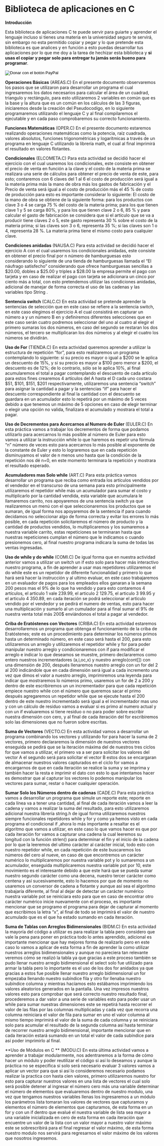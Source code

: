 # Biblioteca de aplicaciones en C

**Introducción**

Esta biblioteca de aplicaciones C te puede servir para guiarte y aprender el lenguaje incluso si tienes una materia en la universidad seguro te servirá, sin embargo no esta permitido copiar y pegar y lo que pretende esta biblioteca es que analices y en función a esto puedas desarrollar tus aplicaciones por lo que me doy a la tarea de hechizar esta biblioteca y **si usas el copiar y pegar solo para entregar tu jamás serás bueno para programar**. 
<form action="https://www.paypal.com/cgi-bin/webscr" method="post" target="_top">
<input type="hidden" name="cmd" value="_s-xclick" />
<input type="hidden" name="hosted_button_id" value="8CJHCFZUQG9PL" />
<input type="image" src="https://www.paypalobjects.com/es_XC/MX/i/btn/btn_donateCC_LG.gif" border="0" name="submit" title="PayPal - The safer, easier way to pay online!" alt="Donar con el botón PayPal" />
<img alt="" border="0" src="https://www.paypal.com/es_MX/i/scr/pixel.gif" width="1" height="1" />
</form>

**Operaciones Básicas** (AREAS.C)
En el presente documento observaremos los pasos que se utilizaron para desarrollar un programa el cual ingresaremos los datos necesarios para calcular el área de un cuadrad, triangulo y rectángulo, para esto utilizaremos 2 variables en común que es la base y la altura que es un común en los cálculos de las 3 figuras, iniciaremos desde la creación del Pseudocodigo, en lo siguiente programaremos utilizando el lenguaje C y al final compilaremos el ejecutable y en cada paso comprobaremos su correcto funcionamiento.

**Funciones Matemáticas** (OPER.C)
En el presente documento estaremos realizando operaciones matemáticas como la
potencia, raíz cuadrada, valores absolutos, funciones trigonométricas y logarítmicas a
través de un programa en lenguaje C utilizando la librería math, el cual al final
imprimirá el resultado en valores flotantes.

**Condicionales** (ELCOMETA.C)
Para esta actividad se decidió hacer el ejercicio con el cual usaremos los
condicionales, este consiste en obtener el precio de venta en función a la clave y el
costo de la materia prima se realizara una serie de cálculos para obtener el precio de
venta de este, para esto; contaremos con 6 claves del 1 al 6 el costo de producción
será igual a la materia prima más la mano de obra más los gastos de fabricación y el
Precio de venta será igual a el costo de producción más el 45 % de costo de
producción para esto es importante considerar lo siguiente: El costo de la mano de
obra se obtiene de la siguiente forma: para los productos con clave 3 o 4 se carga 75 %
del costo de la materia prima; para los que tienen clave 1 y 5 se carga 80%, y para los
que tienen clave 2 o 6, 85 % y para calcular el gasto de fabricación se considera que si
el artículo que se va a producir tiene claves 2 o 5, este gasto representa 30 % sobre el
costo de la materia prima; si las claves son 3 o 6, representa 35 %; si las claves son 1 o
4, representa 28 %. La materia prima tiene el mismo costo para cualquier clave.

**Condiciones anidadas** (NAUSA.C)
Para esta actividad se decidió hacer el ejercicio A con el cual usaremos los
condicionales anidadas, este consiste en obtener el precio final por n número de
hamburguesas esto considerando lo siguiente de una tienda de hamburguesas
llamada el “El náufrago satisfecho” considerando que ofrece hamburguesas sencillas a
$20.00, dobles a $25.00 y triples a $28.00 la empresa permite el pago con tarjeta y en
caso de realizar el pago con tarjeta se adicionara un cinco por ciento más a total, con
esto pretendemos utilizar las condiciones anidadas, adicional de manejar de forma
correcta el uso de las cadenas y las variables tipo String .

**Sentencia switch** (CALC.C)
En esta actividad se pretende aprender la sentencias de selección que en este caso
se refiere a la sentencia switch, en este caso elegimos el ejercicio A el cual consistirá
en capturar un número a y un número B en y definiremos diferentes selecciones que en
este caso serán cuatro podremos seleccionar del uno al cuatro al elegir el primero
sumaras los dos números, en caso del segundo se restaran los dos números, el tercero
se multiplicaran los dos números y al elegir el cuatro los números se dividirán.

**Uso de For** (TIENDA.C)
En esta actividad queremos aprender a utilizar la estructura de repetición “for”, para esto realizaremos un programa contemplando lo siguiente: si su precio es mayor o igual a $200 se le aplica un descuento de 15%, y si su precio es mayor a $100 pero menor a $200, el descuento es de 12%; de lo contrario, sólo se le aplica 10%, al final acumularemos el total a pagar contemplando el descuento de cada artículo para estos fines crearemos 4 artículos del A hasta el D cada uno costara $51, $101, $151, $201 respectivamente, utilizaremos una sentencia “switch” para asignar la cantidad a pagar y la sentencias “if” para hacer el descuento correspondiente al final la cantidad con el descuento se guardara en un acumulador esto lo repetirá por un máximo de 5 veces debido a que tenemos un máximo de 5 opciones en caso de elegir terminar o elegir una opción no valida, finalizara el acumulado y mostrara el total a pagar.

**Uso de Decrementos para Acercarnos al Numero de Euler**  (EULER.C)
En esta práctica vamos a trabajar los decrementos de forma que podamos utilizarlo para acercarnos lo más posible al número de Euler para esto vamos a utilizar la instrucción while lo que haremos es repetir una fórmula “n” número de veces esto para acercarnos lo más posible al exponente de la constante de Euler y esto lo lograremos que en cada repetición disminuyamos el valor de n menos uno hasta que la condición de la repetición nos dé n=0, en este momento terminara la repetición y mostrara el resultado esperado.

**Acumuladores mas Solo while** (ART.C)
Para esta práctica vamos desarrollar un programa que reciba como entrada los artículos vendidos por el vendedor en el transcurso de una semana para esto principalmente utilizaremos el repetidor while más un acumulador para sumar el costo y multiplicarlo por la cantidad vendida, esta variable que acumulara le llamaremos carrito, nos apoyaremos de una sentencia switch ya que realizaremos un menú con el que seleccionaremos los productos que se sumaran, de igual forma nos apoyaremos de la sentencia if para cuando decidamos no seleccionar algo de forma correcta y evitar los errores lo más posible, en cada repetición solicitaremos el número de producto y la cantidad de productos vendidos, lo multiplicaremos y los sumaremos a nuestra variable carrito, estas repeticiones se terminaran hasta que nuestras repeticiones cumplan el número que le indicamos o cuando presionemos cero, al final nuestro programa indicara la suma de todas las ventas ingresadas.

**Uso de while y do while** (COMI.C)
De igual forma que en nuestra actividad anterior vamos a utilizar un switch un if esto
solo para hacer más interactivo nuestro programa, a fin de aprender a usar mas
repetidores utilizaremos el do while este es un repetidor de diferente funcionalidad y
primero lo que hará será hacer la instrucción y al ultimo evaluar, en este caso
trabajaremos en un evaluador de pagos para los empleados ellos ganaran a la semana
200 pesos mas el 9% de lo que ha vendido y para esto contaremos 4 artículos, el
articulo 1 vale 239.99, el articulo 2 129.75, el articulo 3 99.95 y el articulo 4 350.89, en
cada iteración se podrá seleccionar el articulo vendido por el vendedor y se pedirá el
numero de ventas, esto para hacer una multiplicación y sumarlo al un cumulador para
al final sumar el 9% de nuestra venta total más 200$ enviándonos el total a pagar al
vendedor.

**Criba de Eratóstenes con Vectores** (CRIBA.C)
En esta actividad estaremos desarrollaremos un programa que obtenga el funcionamiento de la criba de Eratóstenes; este es un procedimiento para determinar los números primos hasta un determinado número, en este caso será hasta el 200, para esto utilizaremos un arreglo y utilizaremos el repetidor while y for para poder manipular nuestro arreglo y condicionaremos con if para modificar el arreglo e indicar lo que deseamos se muestre, primero declararemos como entero nuestros incrementadores (a,i,oc,x) y nuestro arreglo(cont[]) con una dimensión de 200, después llenaremos nuestro arreglo con un for del 2 al 200 indicándole que en cada dimensión será igual a cada incremento una vez que dimos el valor a nuestro arreglo, imprimiremos una leyenda para indicar que mostraremos lo números primo, usaremos un for de 2 a 200 y dentro de este escribiremos un un incrementador para que cada repetición empiece nuestro while con el número que queremos sacar el primo después agregaremos un repetidor while que se ejecute hasta el 200 dentro de este nuestro incrementado será igual a el incrementador mas uno y con un cálculo de residuo vamos a evaluar si es primo al numero actual y con un if evaluaremos si tiene residuo o no para poder sobre escribir nuestra dimensión con cero, y al final de cada iteración del for escribiremos solo las dimensiones que no fueron sobre escritas.

**Suma de Vectores** (VECTO.C)
En esta actividad vamos a desarrollar un programa combinando los vectores y utilizando for para hacer la suma de 2 vectores, primero declararemos la dimensión de nuestros vectores enseguida se pedirá que se la iteración máxima del de nuestros tres ciclos for que vamos a utilizar, el primero va a ser para solicitar los valores del vector A el segundo será para solicitar el vector B estos dos se encargaran de almacenar nuestros valores capturados en el ciclo for vamos a encargarnos de que en cada iteración se realice la suma y se imprima y también hacer la resta e imprimir el dato con esto lo que intentamos hacer es demostrar que al capturar los vectores lo podemos manipular los vectores para sumar, restar o hacer cualquier operación.

**Sumar Solo los Números dentro de cadenas** (CADE.C)
Para esta práctica vamos a desarrollar un programa que simule un reporte este; reporte en cada línea va a tener una cantidad, al final de cada iteración vamos a leer la cadena y vamos a realizar la suma del resultado, para esto utilizaremos adicional nuestra librería string.h de igual forma utilizaremos nuestros siempre funcionales repetidores while y for y como ya hemos visto en cada programa el condicional if ,ahora lo más importante a resaltar es el algoritmo que vamos a utilizar, en este caso lo que vamos hacer es que por cada iteración for vamos a capturar una cadena la cual leeremos su longitud con la función strlen() para determinar el fin y el inicio de la cadena por lo que la leeremos del ultimo carácter al carácter inicial, todo esto con nuestro repetidor while, en cada repetición de este buscaremos los números del cero al nueve, en caso de que encontremos un carácter numérico lo multiplicaremos por nuestra variable pot y lo sumaremos a un acumulador, enseguida multiplicaremos nuestra variable pot por 10, este movimiento es el interesante debido a que este hará que se pueda sumar nuestro segundo carácter como una decena, nuestro tercer carácter como centena y así sucesivamente, esto lo hacemos por que de momento no usaremos un conversor de cadena a flotante y aunque así sea el algoritmo trabajaría diferente, al final al dejar de detectar un carácter numérico nuestra variable pot se reiniciara esto para que en caso de encontrar otro carácter numérico inicie nuevamente con el proceso, es importante mencionar que se programo el programa para dejar de capturar al momento que escribimos la letra “x”, al final de todo se imprimirá el valor de nuestro acumulado que es el que ha estado sumando en cada iteración.

**Suma de Tablas con Arreglos Bidimensionales** (BIDM.C)
En esta actividad la mayoría del código a utilizar es para realizar la tabla pero considero que vale la pena para poner en práctica todo lo antes aprendido, adicional es importante mencionar que hay mejores forma de realizarlo pero en este caso lo vamos a aplicar de esta forma a fin de aprender la como utilizar nuestros arreglos bidimensionales y aunque no pareciera tan relevante veremos cómo se realizó la tabla ya que gracias a este proceso también se pudo llenar nuestro arreglo bidimensional el select solo fue utilizado para armar la tabla pero lo importante es el uso de los dos for anidados ya que gracias a estos fue posible llenar nuestro arreglo bidimensional un for empezaba llenando nuestro subíndice fila y otro for llenaba nuestro subíndice columna y mientras hacíamos esto estábamos imprimiendo los valores aleatorios generados en la pantalla.
Una vez impresos nuestros valores esto para comprobar que será correcto nuestro resultado final, procederemos a dar valor a una serie de variables esto para poder usar un while para sumar nuestras dimensiones este se repetirá hasta recorrer el valor de las filas por las columnas multiplicadas y cada vez que recorra una columna reiniciara el valor de fila para sumar en uno el valor columna al mismo tiempo imprimirá el valor de la suma de cada columna y se reiniciara solo para acumular el resultado de la segunda columna así hasta terminar de recorrer nuestro arreglo bidimensional, importante mencionar que en cada iteración estará sumando en un total el valor de cada subíndice para así poder imprimirlo al final.

**Uso de Módulos en C ** (MODU.C)
En esta última actividad vamos a aprender a trabajar modularmente, nos adentraremos a la forma de cómo hacer un módulo y poder reutilizar el código si así lo deseamos y aunque la práctica no se especifica sí solo será necesario evaluar 3 valores vamos a aplicar un vector para que si así lo consideremos necesario podamos realizar la practica con hasta cien valores, primero utilizaremos nuestro for esto para capturar nuestros valores en una lista de vectores el cual solo será posible detener al ingresar el número cero más una variable determinar el número de elementos que evaluaremos dentro de nuestro modulo, una vez que tengamos nuestros variables llenas los ingresaremos a un módulo los parámetros lista tomaran los valores de vectores que capturamos y elementos el número de elementos que capturamos, de esta forma en un for y con un if dentro que evalué el nuestra variable de lista sea mayor a una variable inicializada en cero de esta forma en cada iteración que encuentre un valor de la lista con un valor mayor a nuestro valor máximo este se sobrescribirá para el final regresar el valor máximo, de esta forma nuestro modulo nos servirá para regresarnos el valor máximo de los valores que nosotros ingresemos.

